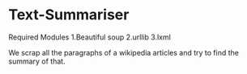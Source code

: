 # Text-Summariser
Required Modules
1.Beautiful soup
2.urllib
3.lxml

We scrap all the paragraphs of a wikipedia articles and try to find the summary of that.
